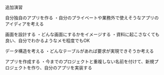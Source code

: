 追加演習

自分独自のアプリを作る
・自分のプライベートや業務外で使えそうなアプリのアイディアを考える

画面を設計する
・どんな画面にするかをイメージする
・資料に起こさなくても良い、自分でわかるようなメモ程度でもOK

データ構造を考える
・どんなテーブルがあれば要求が実現できそうか考える

アプリを作成する
・今までのプロジェクトと重複しない名前を付けて、新規プロジェクトを作り、自分のアプリを実装する
